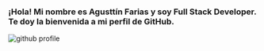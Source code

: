 ### ¡Hola! Mi nombre es Agusttín Farias y soy Full Stack Developer. Te doy la bienvenida a mi perfil de GitHub.


![github profile](https://user-images.githubusercontent.com/96506530/184713317-849459a9-3986-4fd2-8f73-49a201e97d5b.gif)

<!--
**fariasagustin3/fariasagustin3** is a ✨ _special_ ✨ repository because its `README.md` (this file) appears on your GitHub profile.

Here are some ideas to get you started:

- 🔭 I’m currently working on ...
- 🌱 I’m currently learning ...
- 👯 I’m looking to collaborate on ...
- 🤔 I’m looking for help with ...
- 💬 Ask me about ...
- 📫 How to reach me: ...
- 😄 Pronouns: ...
- ⚡ Fun fact: ...
-->
